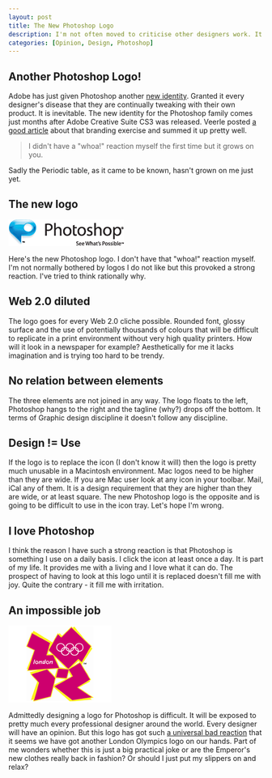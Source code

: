 ```yaml
--- 
layout: post
title: The New Photoshop Logo
description: I'm not often moved to criticise other designers work. It is their livelihood after all. But the new Photoshop logo falls well short of the mark.
categories: [Opinion, Design, Photoshop]
---
```

## Another Photoshop Logo!

Adobe has just given Photoshop another [new identity][1]. Granted it every designer's disease that they are continually tweaking with their own product. It is inevitable. The new identity for the Photoshop family comes just months after Adobe Creative Suite CS3 was released. Veerle posted [a good article][2] about that branding exercise and summed it up pretty well.

> I didn't have a "whoa!" reaction myself the first time but it grows on you.

Sadly the Periodic table, as it came to be known, hasn't grown on me just yet.

## The new logo

![Photoshop Logo][3] 

Here's the new Photoshop logo. I don't have that "whoa!" reaction myself. I'm not normally bothered by logos I do not like but this provoked a strong reaction. I've tried to think rationally why.

## Web 2.0 diluted

The logo goes for every Web 2.0 cliche possible. Rounded font, glossy surface and the use of potentially thousands of colours that will be difficult to replicate in a print environment without very high quality printers. How will it look in a newspaper for example? Aesthetically for me it lacks imagination and is trying too hard to be trendy.

## No relation between elements

The three elements are not joined in any way. The logo floats to the left, Photoshop hangs to the right and the tagline (why?) drops off the bottom. It terms of Graphic design discipline it doesn't follow any discipline.

## Design != Use

If the logo is to replace the icon (I don't know it will) then the logo is pretty much unusable in a Macintosh environment. Mac logos need to be higher than they are wide. If you are Mac user look at any icon in your toolbar. Mail, iCal any of them. It is a design requirement that they are higher than they are wide, or at least square. The new Photoshop logo is the opposite and is going to be difficult to use in the icon tray. Let's hope I'm wrong. 

## I love Photoshop

I think the reason I have such a strong reaction is that Photoshop is something I use on a daily basis. I click the icon at least once a day. It is part of my life. It provides me with a living and I love what it can do. The prospect of having to look at this logo until it is replaced doesn't fill me with joy. Quite the contrary - it fill me with irritation. 

## An impossible job

![London Olympics Logo][4] 

Admittedly designing a logo for Photoshop is difficult. It will be exposed to pretty much every professional designer around the world. Every designer will have an opinion. But this logo has got such [a universal bad reaction][5] that it seems we have got another London Olympics logo on our hands. Part of me wonders whether this is just a big practical joke or are the Emperor's new clothes really back in fashion? Or should I just put my slippers on and relax?

 [1]: http://www.adobe.com/products/photoshop/index.html
 [2]: http://veerle.duoh.com/blog/comments/the_new_adobe_icons_and_branding/
 [3]: /images/articles/ps_logo_228x52.gif "Photoshop Logo"
 [4]: /images/articles/london_2012.gif "London Olympics Logo"
 [5]: http://blogs.adobe.com/jnack/2007/09/photoshop_gets.html
